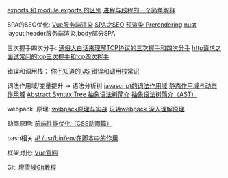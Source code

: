 [exports 和 module.exports 的区别](https://cnodejs.org/topic/5231a630101e574521e45ef8)
[进程与线程的一个简单解释](http://www.ruanyifeng.com/blog/2013/04/processes_and_threads.html)


SPA的SEO优化:
[Vue服务端渲染](https://ssr.vuejs.org/zh/)
[SPA之SEO](https://segmentfault.com/a/1190000007410715)
[预渲染 Prerendering](https://github.com/chrisvfritz/prerender-spa-plugin)
[nust](https://zh.nuxtjs.org/)
layout:header服务端渲染,body部分SPA

三次握手四次分手:
[通俗大白话来理解TCP协议的三次握手和四次分手](https://github.com/jawil/blog/issues/14)
[http请求之面试常问的tcp三次握手和tcp四次挥手](http://www.jianshu.com/p/23c76a127e2d)

错误和调用栈：
[你不知道的 JS 错误和调用栈常识](https://zhuanlan.zhihu.com/p/25644447)

词法作用域/变量提升 -> 语法分析树
[javascript的词法作用域](http://js8.in/2011/08/15/javascript%E7%9A%84%E8%AF%8D%E6%B3%95%E4%BD%9C%E7%94%A8%E5%9F%9F/)
[静态作用域与动态作用域](https://zh.wikipedia.org/wiki/%E4%BD%9C%E7%94%A8%E5%9F%9F#.E9.9D.99.E6.80.81.E4.BD.9C.E7.94.A8.E5.9F.9F.E4.B8.8E.E5.8A.A8.E6.80.81.E4.BD.9C.E7.94.A8.E5.9F.9F)
[Abstract Syntax Tree 抽象语法树简介](https://div.io/topic/1994)
[抽象语法树简介（AST）](http://blog.csdn.net/dongtingzhizi/article/details/8019911)

webpack:
原理:
[webpack原理与实战](http://imweb.io/topic/59324940b9b65af940bf58ae)
[玩转webpack 深入理解原理](http://www.thkdog.com/html5/2015/05/08/webpack.html)

动画原理:
[前端性能优化（CSS动画篇）](https://segmentfault.com/a/1190000000490328)

bash相关
[#! /usr/bin/env在脚本中的作用](http://blog.csdn.net/iamzhangzhuping/article/details/50425754)

框架对比:
[Vue官网](https://cn.vuejs.org/v2/guide/comparison.html)

Git:
[廖雪峰Git教程](https://www.liaoxuefeng.com/wiki/0013739516305929606dd18361248578c67b8067c8c017b000)

